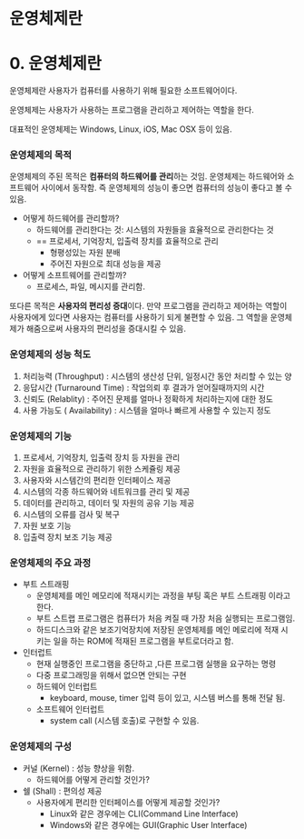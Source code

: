 # 운영체제란

# 0. 운영체제란

운영체제란 사용자가 컴퓨터를 사용하기 위해 필요한 소프트웨어이다. 

운영체제는 사용자가 사용하는 프로그램을 관리하고 제어하는 역할을 한다.

대표적인 운영체제는 Windows, Linux, iOS, Mac OSX 등이 있음.

### 운영체제의 목적

운영체제의 주된 목적은 **컴퓨터의 하드웨어를 관리**하는 것임. 운영체제는 하드웨어와 소프트웨어 사이에서 동작함.  즉 운영체제의 성능이 좋으면 컴퓨터의 성능이 좋다고 볼 수 있음. 

- 어떻게 하드웨어를 관리할까?
    - 하드웨어를 관리한다는 것: 시스템의 자원들을 효율적으로 관리한다는 것
    - == 프로세서, 기억장치, 입출력 장치를 효율적으로 관리
        - 형평성있는 자원 분배
        - 주어진 자원으로 최대 성능을 제공
- 어떻게 소프트웨어를 관리할까?
    - 프로세스, 파일, 메시지를 관리함.

또다른 목적은 **사용자의 편리성 증대**이다. 만약 프로그램을 관리하고 제어하는 역할이 사용자에게 있다면 사용자는 컴퓨터를 사용하기 되게 불편할 수 있음. 그 역할을 운영체제가 해줌으로써 사용자의 편리성을 증대시킬 수 있음.

### 운영체제의 성능 척도

1. 처리능력 (Throughput) : 시스템의 생산성 단위, 일정시간 동안 처리할 수 있는 양
2. 응답시간 (Turnaround Time) : 작업의뢰 후 결과가 얻어질때까지의 시간
3. 신뢰도 (Relablity) : 주어진 문제를 얼마나 정확하게 처리하는지에 대한 정도 
4. 사용 가능도 ( Availability) : 시스템을 얼마나 빠르게 사용할 수 있는지 정도 

### 운영체제의 기능

1. 프로세서, 기억장치, 입출력 장치 등 자원을 관리
2. 자원을 효율적으로 관리하기 위한 스케쥴링 제공
3. 사용자와 시스템간의 편리한 인터페이스 제공
4. 시스템의 각종 하드웨어와 네트워크를 관리 및 제공
5. 데이터를 관리하고, 데이터 및 자원의 공유 기능 제공
6. 시스템의 오류를 검사 및 복구
7. 자원 보호 기능 
8. 입출력 장치 보조 기능 제공

### 운영체제의 주요 과정

- 부트 스트래핑
    - 운영체제를 메인 메모리에 적재시키는 과정을 부팅 혹은 부트 스트래핑 이라고 한다.
    - 부트 스트랩 프로그램은 컴퓨터가 처음 켜질 때 가장 처음 실행되는 프로그램임.
    - 하드디스크와 같은 보조기억장치에 저장된 운영체제를 메인 메로리에 적재 시키는 일을 하는 ROM에 적재된 프로그램을 부트로더라고 함.
- 인터럽트
    - 현재 실행중인 프로그램을 중단하고 ,다른 프로그램 실행을 요구하는 명령
    - 다중 프로그래밍을 위해서 없으면 안되는 구현
    - 하드웨어 인터럽트
        - keyboard, mouse, timer 입력 등이 있고, 시스템 버스를 통해 전달 됨.
    - 소프트웨어 인터럽트
        - system call (시스템 호출)로 구현할 수 있음.

### 운영체제의 구성

- 커널 (Kernel) : 성능 향상을 위함.
    - 하드웨어를 어떻게 관리할 것인가?
- 쉘 (Shall) : 편의성 제공
    - 사용자에게 편리한 인터페이스를 어떻게 제공할 것인가?
        - Linux와 같은 경우에는 CLI(Command Line Interface)
        - Windows와 같은 경우에는 GUI(Graphic User Interface)